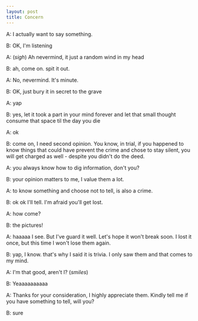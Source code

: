 ```yaml
---
layout: post
title: Concern
---
```


A: I actually want to say something.

B: OK, I'm listening

A: (*sigh*) Ah nevermind, it just a random wind in my head

B: ah, come on. spit it out.

A: No, nevermind. It's minute.

B: OK, just bury it in secret to the grave

A: yap

B: yes, let it took a part in your mind forever and let that small thought consume that space til the day you die

A: ok

B: come on, I need second opinion. You know, in trial, if you happened to know things that could have prevent the crime and chose to stay silent, you will get charged as well - despite you didn't do the deed.

A: you always know how to dig information, don't you?

B: your opinion matters to me, I value them a lot.

A: to know something and choose not to tell, is also a crime.

B: ok ok I'll tell. I'm afraid you'll get lost.

A: how come?

B: the pictures!

A: haaaaa I see. But I've guard it well. Let's hope it won't break soon. I lost it once, but this time I won't lose them again.

B: yap, I know. that's why I said it is trivia. I only saw them and that comes to my mind.

A: I'm that good, aren't I? (*smiles*)

B: Yeaaaaaaaaaa

A: Thanks for your consideration, I highly appreciate them. Kindly tell me if you have something to tell, will you?

B: sure

